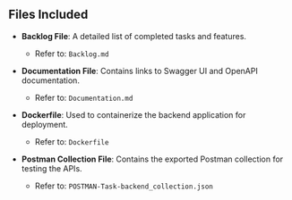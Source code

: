 ## Files Included

- **Backlog File**: A detailed list of completed tasks and features.
    - Refer to: `Backlog.md`

- **Documentation File**: Contains links to Swagger UI and OpenAPI documentation.
    - Refer to: `Documentation.md`

- **Dockerfile**: Used to containerize the backend application for deployment.
    - Refer to: `Dockerfile`

- **Postman Collection File**: Contains the exported Postman collection for testing the APIs.
    - Refer to: `POSTMAN-Task-backend_collection.json`